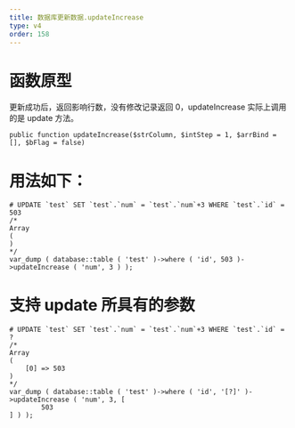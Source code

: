```yaml
---
title: 数据库更新数据.updateIncrease
type: v4
order: 158
---
```


# 函数原型
更新成功后，返回影响行数，没有修改记录返回 0，updateIncrease 实际上调用的是 update 方法。
~~~
public function updateIncrease($strColumn, $intStep = 1, $arrBind = [], $bFlag = false)
~~~

# 用法如下：
~~~
# UPDATE `test` SET `test`.`num` = `test`.`num`+3 WHERE `test`.`id` = 503 
/*
Array
(
)
*/
var_dump ( database::table ( 'test' )->where ( 'id', 503 )->updateIncrease ( 'num', 3 ) );
~~~

# 支持 update 所具有的参数
~~~
# UPDATE `test` SET `test`.`num` = `test`.`num`+3 WHERE `test`.`id` = ? 
/*
Array
(
    [0] => 503
)
*/
var_dump ( database::table ( 'test' )->where ( 'id', '[?]' )->updateIncrease ( 'num', 3, [ 
        503 
] ) );
~~~